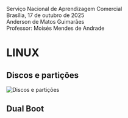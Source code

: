 Serviço Nacional de Aprendizagem Comercial  
Brasília, 17 de outubro de 2025  
Anderson de Matos Guimarães  
Professor: Moisés Mendes de Andrade

# LINUX

## Discos e partições

![Discos e partições](../aula30.jpeg)

## Dual Boot

